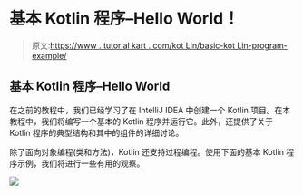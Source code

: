 # 基本 Kotlin 程序–Hello World！

> 原文:[https://www . tutorial kart . com/kot Lin/basic-kot Lin-program-example/](https://www.tutorialkart.com/kotlin/basic-kotlin-program-example/)

## 基本 Kotlin 程序–Hello World

在之前的教程中，我们已经学习了在 IntelliJ IDEA 中创建一个 Kotlin 项目。在本教程中，我们将编写一个基本的 Kotlin 程序并运行它。此外，还提供了关于 Kotlin 程序的典型结构和其中的组件的详细讨论。

除了面向对象编程(类和方法)，Kotlin 还支持过程编程。使用下面的基本 Kotlin 程序示例，我们将进行一些有用的观察。

[![](../Images/925da31b32d6bc3827932f6c8afb11bb.png)](https://www.tutorialkart.com/)